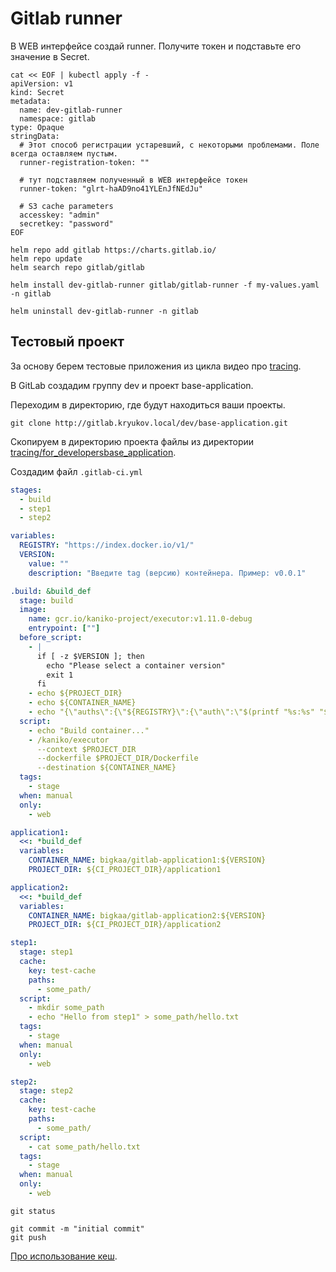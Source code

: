 # Gitlab runner

В WEB интерфейсе создай runner. Получите токен и подставьте eго значение в Secret.  

```shell
cat << EOF | kubectl apply -f -
apiVersion: v1
kind: Secret
metadata:
  name: dev-gitlab-runner
  namespace: gitlab
type: Opaque
stringData:
  # Этот способ регистрации устаревший, с некоторыми проблемами. Поле всегда оставляем пустым.
  runner-registration-token: ""
  
  # тут подставляем полученный в WEB интерфейсе токен
  runner-token: "glrt-haAD9no41YLEnJfNEdJu"
  
  # S3 cache parameters
  accesskey: "admin"
  secretkey: "password"
EOF
```

```shell
helm repo add gitlab https://charts.gitlab.io/
helm repo update
helm search repo gitlab/gitlab
```

```shell
helm install dev-gitlab-runner gitlab/gitlab-runner -f my-values.yaml -n gitlab
```

```shell
helm uninstall dev-gitlab-runner -n gitlab
```

## Тестовый проект

За основу берем тестовые приложения из цикла видео про [tracing](../../tracing).

В GitLab создадим группу dev и проект base-application.

Переходим в директорию, где будут находиться ваши проекты.

```shell
git clone http://gitlab.kryukov.local/dev/base-application.git
```

Скопируем в директорию проекта файлы из директории 
[tracing/for_developersbase_application](../../tracing/for_developers/base_application).

Cоздадим файл `.gitlab-ci.yml`

```yaml
stages:
  - build
  - step1
  - step2

variables:
  REGISTRY: "https://index.docker.io/v1/"
  VERSION:
    value: ""
    description: "Введите tag (версию) контейнера. Пример: v0.0.1"

.build: &build_def
  stage: build
  image:
    name: gcr.io/kaniko-project/executor:v1.11.0-debug
    entrypoint: [""]
  before_script:
    - |
      if [ -z $VERSION ]; then
        echo "Please select a container version"
        exit 1 
      fi
    - echo ${PROJECT_DIR}
    - echo ${CONTAINER_NAME}
    - echo "{\"auths\":{\"${REGISTRY}\":{\"auth\":\"$(printf "%s:%s" "${REGISTRY_USER}" "${REGISTRY_PASSWORD}" | base64 | tr -d '\n')\"}}}" > /kaniko/.docker/config.json
  script:
    - echo "Build container..."
    - /kaniko/executor 
      --context $PROJECT_DIR 
      --dockerfile $PROJECT_DIR/Dockerfile 
      --destination ${CONTAINER_NAME}
  tags:
    - stage
  when: manual
  only:
    - web

application1: 
  <<: *build_def
  variables:
    CONTAINER_NAME: bigkaa/gitlab-application1:${VERSION}
    PROJECT_DIR: ${CI_PROJECT_DIR}/application1

application2: 
  <<: *build_def
  variables:
    CONTAINER_NAME: bigkaa/gitlab-application2:${VERSION}
    PROJECT_DIR: ${CI_PROJECT_DIR}/application2

step1:
  stage: step1 
  cache:
    key: test-cache
    paths:
      - some_path/
  script:
    - mkdir some_path
    - echo "Hello from step1" > some_path/hello.txt 
  tags:
    - stage
  when: manual
  only:
    - web

step2:
  stage: step2 
  cache:
    key: test-cache
    paths:
      - some_path/
  script:
    - cat some_path/hello.txt
  tags:
    - stage
  when: manual
  only:
    - web
```

```shell
git status
```

```shell
git commit -m "initial commit"
git push
```

[Про использование кеш](https://docs.gitlab.com/ee/ci/caching/#cache-python-dependencies).